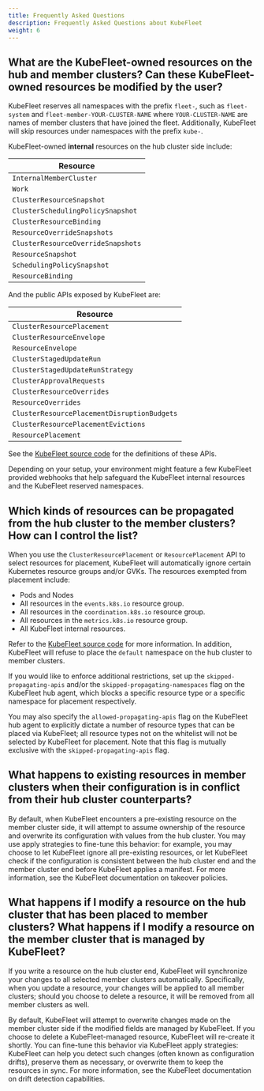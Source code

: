 ```yaml
---
title: Frequently Asked Questions
description: Frequently Asked Questions about KubeFleet
weight: 6
---
```


## What are the KubeFleet-owned resources on the hub and member clusters? Can these KubeFleet-owned resources be modified by the user?

KubeFleet reserves all namespaces with the prefix `fleet-`, such as `fleet-system` and `fleet-member-YOUR-CLUSTER-NAME` where
`YOUR-CLUSTER-NAME` are names of member clusters that have joined the fleet. Additionally, KubeFleet will skip resources
under namespaces with the prefix `kube-`.

KubeFleet-owned **internal** resources on the hub cluster side include:

| Resource                           |
|------------------------------------|
| `InternalMemberCluster`            |
| `Work`                             |
| `ClusterResourceSnapshot`          |
| `ClusterSchedulingPolicySnapshot`  |
| `ClusterResourceBinding`           |
| `ResourceOverrideSnapshots`        |
| `ClusterResourceOverrideSnapshots` |
| `ResourceSnapshot`                 |
| `SchedulingPolicySnapshot`         |
| `ResourceBinding`                  |

And the public APIs exposed by KubeFleet are:

| Resource                                    |
|---------------------------------------------|
| `ClusterResourcePlacement`                  |
| `ClusterResourceEnvelope`                   |
| `ResourceEnvelope`                          |
| `ClusterStagedUpdateRun`                    |
| `ClusterStagedUpdateRunStrategy`            |
| `ClusterApprovalRequests`                   |
| `ClusterResourceOverrides`                  |
| `ResourceOverrides`                         |
| `ClusterResourcePlacementDisruptionBudgets` |
| `ClusterResourcePlacementEvictions`         |
| `ResourcePlacement`                         |

See the [KubeFleet source code](https://github.com/kubefleet-dev/kubefleet/tree/main/apis) for the definitions of these APIs.

Depending on your setup, your environment might feature a few KubeFleet provided webhooks that help safeguard
the KubeFleet internal resources and the KubeFleet reserved namespaces.

## Which kinds of resources can be propagated from the hub cluster to the member clusters? How can I control the list?

When you use the `ClusterResourcePlacement` or `ResourcePlacement` API to select resources for placement, KubeFleet will automatically ignore
certain Kubernetes resource groups and/or GVKs. The resources exempted from placement include:

- Pods and Nodes
- All resources in the `events.k8s.io` resource group.
- All resources in the `coordination.k8s.io` resource group.
- All resources in the `metrics.k8s.io` resource group.
- All KubeFleet internal resources.

Refer to the [KubeFleet source code](https://github.com/kubefleet-dev/kubefleet/blob/main/pkg/utils/apiresources.go) for more
information. In addition, KubeFleet will refuse to place the `default` namespace on the hub cluster to member clusters.

If you would like to enforce additional restrictions, set up the `skipped-propagating-apis` and/or the `skipped-propagating-namespaces` flag on the KubeFleet hub agent, which blocks a specific resource type or a specific
namespace for placement respectively.

You may also specify the `allowed-propagating-apis` flag on the KubeFleet hub agent to explicitly dictate
a number of resource types that can be placed via KubeFleet; all resource types not on the whitelist will not be
selected by KubeFleet for placement. Note that this flag is mutually exclusive with the `skipped-propagating-apis` flag.

## What happens to existing resources in member clusters when their configuration is in conflict from their hub cluster counterparts?

By default, when KubeFleet encounters a pre-existing resource on the member cluster side, it will attempt to assume
ownership of the resource and overwrite its configuration with values from the hub cluster. You may use apply strategies
to fine-tune this behavior: for example, you may choose to let KubeFleet ignore all pre-existing resources, or let
KubeFleet check if the configuration is consistent between the hub cluster end and the member cluster end before KubeFleet
applies a manifest. For more information, see the KubeFleet documentation on takeover policies.

## What happens if I modify a resource on the hub cluster that has been placed to member clusters? What happens if I modify a resource on the member cluster that is managed by KubeFleet?

If you write a resource on the hub cluster end, KubeFleet will synchronize your changes to all selected member clusters automatically.
Specifically, when you update a resource, your changes will be applied to all member clusters; should you choose to delete a
resource, it will be removed from all member clusters as well.

By default, KubeFleet will attempt to overwrite changes made on the member cluster side if the modified fields are managed by KubeFleet. If you choose to delete a KubeFleet-managed resource, KubeFleet will re-create it shortly. You can fine-tune this
behavior via KubeFleet apply strategies: KubeFleet can help you detect such changes (often known as configuration drifts),
preserve them as necessary, or overwrite them to keep the resources in sync. For more information, see the KubeFleet documentation
on drift detection capabilities.